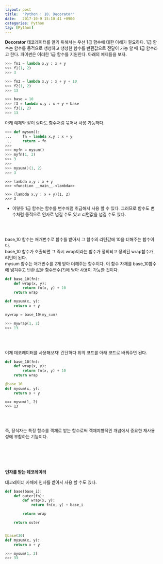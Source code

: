 ```yaml
---
layout: post
title:  "Python : 10. Decorator"
date:   2017-10-9 15:10:41 +0900
categories: Python
tag: [Python]
---
```


**Decorator** 데코레이터를 알기 위해서는 우선 1급 함수에 대한 이해가 필요하다. 1급 함수는 함수를 동적으로 생성하고 생성한 함수를 반환값으로 전달이 가능 할 때 1급 함수라고 한다. 파이썬은 이러한 1급 함수를 지원한다. 아래의 예제들을 보자.

```python
>>> fn1 = lambda x,y : x + y
>>> f1(1, 2)
>>> 3
```

```python
>>> fn2 = lambda x,y : x + y + 10
>>> f2(1, 2)
>>> 13
```

```python
>>> base = 10
>>> f3 = lambda x,y : x + y + base
>>> f3(1, 2)
>>> 13
```

아래 예제와 같이 람다도 함수처럼 묶어서 사용 가능하다.

```python
>>> def mysum():
...	 	fn = lambda x,y : x + y
...		return = fn
>>>
>>> myfn = mysum()
>>> myfn(1, 2)
>>> 3
>>>
>>> mysum()(1, 2)
>>> 3
```

```
>>> lambda x,y : x + y
>>> <function __main__.<lambda>>
```

```
>>> (lambda x,y : x + y)(1, 2)
>>> 3
```

- 이렇듯 1급 함수는 함수를 변수처럼 취급해서 사용 할 수 있다. 그러므로 함수도 변수처럼 동적으로 인자로 넘길 수도 있고 리턴값을 넘길 수도 있다.

<br><br>

base\_10 함수는 매개변수로 함수를 받아서 그 함수의 리턴값에 10을 더해주는 함수이다.<br>
base\_10 함수가 호출되면 그 즉시 wrap이라는 함수가 정의되고 정의된 wrap함수가 리턴이 된다. <br>
mysum 함수는 매개변수를 2개 받아 더해주는 함수이다. 이 함수 자체를 base\_10함수에 넘겨주고 반환 값을 함수변수(?)에 담아 사용이 가능한 것이다.

```python
def base_10(fn):
	def wrap(x, y):
		return fn(x, y) + 10
	return wrap

def mysum(x, y):
	return x + y

mywrap = base_10(my_sum)
```

```python
>>> mywrap(1, 2)
>>> 13
```

<br><br>

이제 데코레이터를 사용해보자! 간단하다 위의 코드를 아래 코드로 바꿔주면 된다.

```python
def base_10(fn):
	def wrap(x, y):
		return fn(x, y) + 10
	return wrap

@base_10
def mysum(x, y):
	return x + y
```

```
>>> mysum(1, 2)
>>> 13
```

<br><br>

즉, 장식자는 특정 함수를 객체로 받는 함수로써 객체지향적인 개념에서 중요한 재사용성에 부합하는 기능이다.

<br><br><br><br>

**인자를 받는 데코레이터**

데코레이터 자체에 인자를 받아서 사용 할 수도 있다.

```python
def base(base_i):
    def outer(fn):
        def wrap(x, y):
            return fn(x, y) + base_i

        return wrap

    return outer


@base(30)
def mysum(x, y):
    return x + y
```

```python
>>> mysum(1, 2)
>>> 33
```
